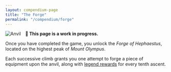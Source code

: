 ```yaml
---
layout: compendium-page
title: "The Forge"
permalink: "/compendium/forge"
---
```


<strong class="callout">
  🚧 This page is a work in progress.
</strong>

<span style="float: left;">
  <img {% include independently-sized-image-properties.html path="/assets/img/other/anvil.gif" %} alt="Anvil" style="margin-right: 1em;" />
</span>

Once you have completed the game, you unlock the *Forge of Hephaestus*, located on the highest peak of *Mount Olympus*.

Each successive climb grants you one attempt to forge a piece of equipment upon the anvil, along with [legend rewards](/compendium/miscellaneous#legend-rewards) for every tenth ascent.

